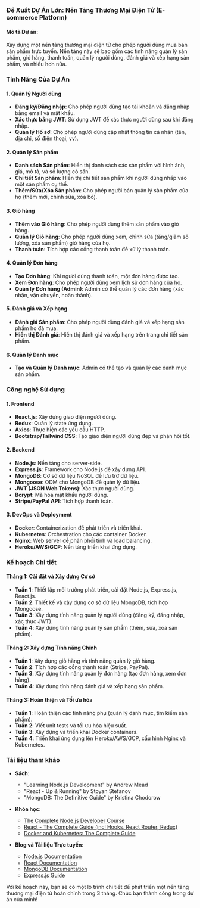 ### Đề Xuất Dự Án Lớn: Nền Tảng Thương Mại Điện Tử (E-commerce Platform)

#### Mô tả Dự án:
Xây dựng một nền tảng thương mại điện tử cho phép người dùng mua bán sản phẩm trực tuyến. Nền tảng này sẽ bao gồm các tính năng quản lý sản phẩm, giỏ hàng, thanh toán, quản lý người dùng, đánh giá và xếp hạng sản phẩm, và nhiều hơn nữa.

### Tính Năng Của Dự Án

#### 1. Quản lý Người dùng
- **Đăng ký/Đăng nhập**: Cho phép người dùng tạo tài khoản và đăng nhập bằng email và mật khẩu.
- **Xác thực bằng JWT**: Sử dụng JWT để xác thực người dùng sau khi đăng nhập.
- **Quản lý Hồ sơ**: Cho phép người dùng cập nhật thông tin cá nhân (tên, địa chỉ, số điện thoại, vv).

#### 2. Quản lý Sản phẩm
- **Danh sách Sản phẩm**: Hiển thị danh sách các sản phẩm với hình ảnh, giá, mô tả, và số lượng có sẵn.
- **Chi tiết Sản phẩm**: Hiển thị chi tiết sản phẩm khi người dùng nhấp vào một sản phẩm cụ thể.
- **Thêm/Sửa/Xóa Sản phẩm**: Cho phép người bán quản lý sản phẩm của họ (thêm mới, chỉnh sửa, xóa bỏ).

#### 3. Giỏ hàng
- **Thêm vào Giỏ hàng**: Cho phép người dùng thêm sản phẩm vào giỏ hàng.
- **Quản lý Giỏ hàng**: Cho phép người dùng xem, chỉnh sửa (tăng/giảm số lượng, xóa sản phẩm) giỏ hàng của họ.
- **Thanh toán**: Tích hợp các cổng thanh toán để xử lý thanh toán.

#### 4. Quản lý Đơn hàng
- **Tạo Đơn hàng**: Khi người dùng thanh toán, một đơn hàng được tạo.
- **Xem Đơn hàng**: Cho phép người dùng xem lịch sử đơn hàng của họ.
- **Quản lý Đơn hàng (Admin)**: Admin có thể quản lý các đơn hàng (xác nhận, vận chuyển, hoàn thành).

#### 5. Đánh giá và Xếp hạng
- **Đánh giá Sản phẩm**: Cho phép người dùng đánh giá và xếp hạng sản phẩm họ đã mua.
- **Hiển thị Đánh giá**: Hiển thị đánh giá và xếp hạng trên trang chi tiết sản phẩm.

#### 6. Quản lý Danh mục
- **Tạo và Quản lý Danh mục**: Admin có thể tạo và quản lý các danh mục sản phẩm.

### Công nghệ Sử dụng

#### 1. Frontend
- **React.js**: Xây dựng giao diện người dùng.
- **Redux**: Quản lý state ứng dụng.
- **Axios**: Thực hiện các yêu cầu HTTP.
- **Bootstrap/Tailwind CSS**: Tạo giao diện người dùng đẹp và phản hồi tốt.

#### 2. Backend
- **Node.js**: Nền tảng cho server-side.
- **Express.js**: Framework cho Node.js để xây dựng API.
- **MongoDB**: Cơ sở dữ liệu NoSQL để lưu trữ dữ liệu.
- **Mongoose**: ODM cho MongoDB để quản lý dữ liệu.
- **JWT (JSON Web Tokens)**: Xác thực người dùng.
- **Bcrypt**: Mã hóa mật khẩu người dùng.
- **Stripe/PayPal API**: Tích hợp thanh toán.

#### 3. DevOps và Deployment
- **Docker**: Containerization để phát triển và triển khai.
- **Kubernetes**: Orchestration cho các container Docker.
- **Nginx**: Web server để phân phối tĩnh và load balancing.
- **Heroku/AWS/GCP**: Nền tảng triển khai ứng dụng.

### Kế hoạch Chi tiết
#### Tháng 1: Cài đặt và Xây dựng Cơ sở
- **Tuần 1**: Thiết lập môi trường phát triển, cài đặt Node.js, Express.js, React.js.
- **Tuần 2**: Thiết kế và xây dựng cơ sở dữ liệu MongoDB, tích hợp Mongoose.
- **Tuần 3**: Xây dựng tính năng quản lý người dùng (đăng ký, đăng nhập, xác thực JWT).
- **Tuần 4**: Xây dựng tính năng quản lý sản phẩm (thêm, sửa, xóa sản phẩm).

#### Tháng 2: Xây dựng Tính năng Chính
- **Tuần 1**: Xây dựng giỏ hàng và tính năng quản lý giỏ hàng.
- **Tuần 2**: Tích hợp các cổng thanh toán (Stripe, PayPal).
- **Tuần 3**: Xây dựng tính năng quản lý đơn hàng (tạo đơn hàng, xem đơn hàng).
- **Tuần 4**: Xây dựng tính năng đánh giá và xếp hạng sản phẩm.

#### Tháng 3: Hoàn thiện và Tối ưu hóa
- **Tuần 1**: Hoàn thiện các tính năng phụ (quản lý danh mục, tìm kiếm sản phẩm).
- **Tuần 2**: Viết unit tests và tối ưu hóa hiệu suất.
- **Tuần 3**: Xây dựng và triển khai Docker containers.
- **Tuần 4**: Triển khai ứng dụng lên Heroku/AWS/GCP, cấu hình Nginx và Kubernetes.

### Tài liệu tham khảo
- **Sách**:
  - "Learning Node.js Development" by Andrew Mead
  - "React - Up & Running" by Stoyan Stefanov
  - "MongoDB: The Definitive Guide" by Kristina Chodorow

- **Khóa học**:
  - [The Complete Node.js Developer Course](https://www.udemy.com/course/the-complete-nodejs-developer-course-2/)
  - [React - The Complete Guide (incl Hooks, React Router, Redux)](https://www.udemy.com/course/react-the-complete-guide-incl-redux/)
  - [Docker and Kubernetes: The Complete Guide](https://www.udemy.com/course/docker-and-kubernetes-the-complete-guide/)

- **Blog và Tài liệu Trực tuyến**:
  - [Node.js Documentation](https://nodejs.org/en/docs/)
  - [React Documentation](https://reactjs.org/docs/getting-started.html)
  - [MongoDB Documentation](https://docs.mongodb.com/)
  - [Express.js Guide](https://expressjs.com/en/starter/guide.html)

Với kế hoạch này, bạn sẽ có một lộ trình chi tiết để phát triển một nền tảng thương mại điện tử hoàn chỉnh trong 3 tháng. Chúc bạn thành công trong dự án của mình!
